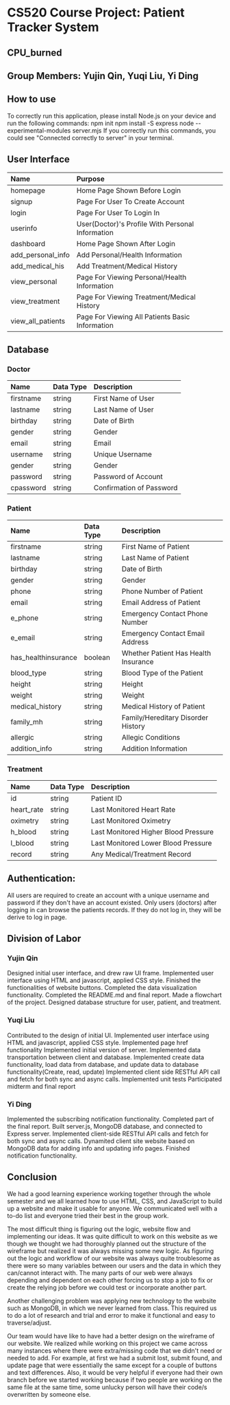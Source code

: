 # CS520 Course Project: Patient Tracker System

## CPU_burned

## Group Members: Yujin Qin, Yuqi Liu, Yi Ding


## How to use

To correctly run this application, please install Node.js on your device and run the following commands:
npm init
npm install -S express
node --experimental-modules server.mjs
If you correctly run this commands, you could see "Connected correctly to server" in your terminal.


## User Interface
| Name | Purpose | 
| :------------- | :-------------------- | 
| homepage | Home Page Shown Before Login |
| signup | Page For User To Create Account | 
| login | Page For User To Login In | 
| userinfo | User(Doctor)'s Profile With Personal Information | 
| dashboard | Home Page Shown After Login |
| add_personal_info | Add Personal/Health Information |
| add_medical_his | Add Treatment/Medical History |
| view_personal | Page For Viewing Personal/Health Information |
| view_treatment | Page For Viewing Treatment/Medical History |
| view_all_patients | Page For Viewing All Patients Basic Information |


## Database
### Doctor
| Name | Data Type | Description |
| :------------- | :------------- | :------------- |
| firstname | string | First Name of User |
| lastname | string | Last Name of User |
| birthday | string | Date of Birth |
| gender | string | Gender |
| email | string | Email |
| username | string | Unique Username |
| gender | string | Gender |
| password | string | Password of Account |
| cpassword | string | Confirmation of Password |

### Patient
| Name | Data Type | Description |
| :------------- | :------------- | :------------- |
| firstname | string | First Name of Patient |
| lastname | string | Last Name of Patient |
| birthday | string | Date of Birth |
| gender | string | Gender |
| phone | string | Phone Number of Patient |
| email | string | Email Address of Patient |
| e_phone | string | Emergency Contact Phone Number |
| e_email | string | Emergency Contact Email Address |
| has_healthinsurance | boolean | Whether Patient Has Health Insurance |
| blood_type | string | Blood Type of the Patient |
| height | string | Height |
| weight | string | Weight |
| medical_history | string | Medical History of Patient |
| family_mh | string | Family/Hereditary Disorder History |
| allergic | string | Allegic Conditions |
| addition_info | string | Addition Information |

### Treatment
| Name | Data Type | Description |
| :------------- | :------------- | :------------- |
| id | string | Patient ID |
| heart_rate | string | Last Monitored Heart Rate |
| oximetry | string | Last Monitored Oximetry |
| h_blood | string | Last Monitored Higher Blood Pressure |
| l_blood | string | Last Monitored Lower Blood Pressure |
| record | string | Any Medical/Treatment Record |



## Authentication:

All users are required to create an account with a unique username and password if they don't have an account existed. Only users (doctors) after logging in can browse the patients records. If they do not log in, they will be derive to log in page.


## Division of Labor

### Yujin Qin
Designed initial user interface, and drew raw UI frame.
Implemented user interface using HTML and javascript, applied CSS style.
Finished the functionalities of website buttons.
Completed the data visualization functionality.
Completed the README.md and final report. 
Made a flowchart of the project.
Designed database structure for user, patient, and treatment.

### Yuqi Liu
Contributed to the design of initial UI.
Implemented user interface using HTML and javascript, applied CSS style.
Implemented page href functionality
Implemented initial version of server.
Implemented data transportation between client and database.
Implemented create data functionality, load data from database, and update data to database functionality(Create, read, update)
Implemented client side RESTful API call and fetch for both sync and async calls.
Implemented unit tests
Participated midterm and final report

### Yi Ding
Implemented the subscribing notification functionality.
Completed part of the final report.
Built server.js, MongoDB database, and connected to Express server.
Implemented client-side RESTful API calls and fetch for both sync and async calls.
Dynamited client site website based on MongoDB data for adding info and updating info pages.
Finished notification functionality.


## Conclusion
We had a good learning experience working together through the whole semester and we all learned how to use HTML, CSS, and JavaScript to build up a website and make it usable for anyone. We communicated well with a to-do list and everyone tried their best in the group work.

The most difficult thing is figuring out the logic, website flow and implementing our ideas. It was quite difficult to work on this website as we though we thought we had thoroughly planned out the structure of the wireframe but realized it was always missing some new logic.  As figuring out the logic and workflow of our website was always quite troublesome as there were so many variables between our users and the data in which they can/cannot interact with.  The many parts of our web were always depending and dependent on each other forcing us to stop a job to fix or create the relying job before we could test or incorporate another part.  

Another challenging problem was applying new technology to the website such as MongoDB, in which we never learned from class. This required us to do a lot of research and trial and error to make it functional and easy to traverse/adjust.  

Our team would have like to have had a better design on the wireframe of our website.  We realized while working on this project we came across many instances where there were extra/missing code that we didn't need or needed to add. For example, at first we had a submit lost, submit found, and update page that were essentially the same except for a couple of buttons and text differences. Also, it would be very helpful if everyone had their own branch before we started working because if two people are working on the same file at the same time, some unlucky person will have their code/s overwritten by someone else.
